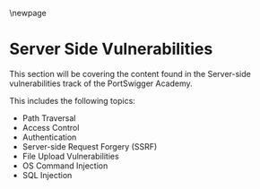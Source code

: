 \newpage

# Server Side Vulnerabilities

This section will be covering the content found in the Server-side vulnerabilities track of the PortSwigger Academy.

This includes the following topics:

- Path Traversal
- Access Control
- Authentication
- Server-side Request Forgery (SSRF)
- File Upload Vulnerabilities
- OS Command Injection
- SQL Injection